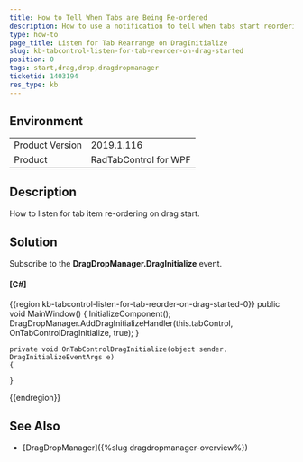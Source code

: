 ```yaml
---
title: How to Tell When Tabs are Being Re-ordered
description: How to use a notification to tell when tabs start reordering by dragging
type: how-to
page_title: Listen for Tab Rearrange on DragInitialize
slug: kb-tabcontrol-listen-for-tab-reorder-on-drag-started
position: 0
tags: start,drag,drop,dragdropmanager
ticketid: 1403194
res_type: kb
---
```


## Environment

<table>
	<tr>
		<td>Product Version</td>
		<td>2019.1.116</td>
	</tr>
	<tr>
		<td>Product</td>
		<td>RadTabControl for WPF</td>
	</tr>
</table>

## Description

How to listen for tab item re-ordering on drag start.

## Solution

Subscribe to the __DragDropManager.DragInitialize__ event.

#### __[C#]__
{{region kb-tabcontrol-listen-for-tab-reorder-on-drag-started-0}}
	public void MainWindow()
	{
		InitializeComponent();
		DragDropManager.AddDragInitializeHandler(this.tabControl, OnTabControlDragInitialize, true);
	}

	private void OnTabControlDragInitialize(object sender, DragInitializeEventArgs e)
	{
		 
	}
{{endregion}}

## See Also
* [DragDropManager]({%slug dragdropmanager-overview%})